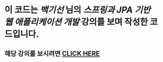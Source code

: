 # 이 코드는 ***백기선*** 님의 ***스프링과 JPA 기반 웹 애플리케이션 개발*** 강의를 보며 작성한 코드입니다.

## 해당 강의를 보시려면 **[CLICK HERE](https://www.inflearn.com/course/%EC%8A%A4%ED%94%84%EB%A7%81-JPA-%EC%9B%B9%EC%95%B1)**



